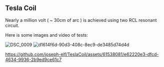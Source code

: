 ## Tesla Coil

Nearly a million volt ( ~ 30cm of arc ) is achieved using two RCL resonant circuit.

Here is some images and video of tests:

![DSC_0009](https://github.com/joseph-elf/TeslaCoil/assets/61538081/d869f61c-283a-4ed9-bc8e-9400150e23d0)
![d1614f6d-90d3-408c-8ec9-de3485d74d4d](https://github.com/joseph-elf/TeslaCoil/assets/61538081/13e7e5ca-ee2c-42de-bb99-e1bc4fbdefe9)

https://github.com/joseph-elf/TeslaCoil/assets/61538081/e62220e3-dfcd-4634-9936-2b9ed9ce61c7

